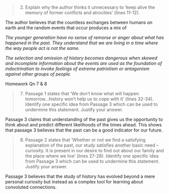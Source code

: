 > 2. Explain why the author thinks it unnecessary to ‘keep alive the memory of former conflicts and atrocities’ (lines 11-12).

The author believes that the countless exchanges between humans on earth and the random events that occur produces a mix of 

*The younger generation have no sense of remorse or anger about what has happened in the past. They understand that we are living in a time where the way people act is not the same.*

*The selection and omission of history becomes dangerous when skewed and incomplete information about the events are used as the foundation of indoctrination to invoke feelings of extreme patriotism or antagonism against other groups of people.*

Homework Qn 7 & 8

> 7. Passage 1 states that ‘We don’t know what will happen tomorrow...history won’t help us to cope with it’ (lines 32-34).
> Identify one specific idea from Passage 3 which can be used to undermine this statement. Justify your answer.

Passage 3 claims that understanding of the past gives us the opportunity to think about and predict different likelihoods of the times ahead. This shows that passage 3 believes that the past can be a good indicator for our future.

> 8. Passage 2 states that ‘Whether or not we find a satisfying explanation of the past, our study satisfies another basic need – curiosity. It is present in our desire to find out about our family and the place where we live’ (lines 27-28).
> Identify one specific idea from Passage 3 which can be used to undermine this statement. Justify your answer.

Passage 3 believes that the study of history has evolved beyond a mere personal curiosity but instead as a complex tool for learning about convoluted connections.